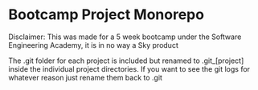 # Bootcamp Project Monorepo

Disclaimer: This was made for a 5 week bootcamp under the Software Engineering Academy, it is in no way a Sky product

The .git folder for each project is included but renamed to .git_[project] inside the individual project directories. If you want to see the git logs for whatever reason just rename them back to .git
